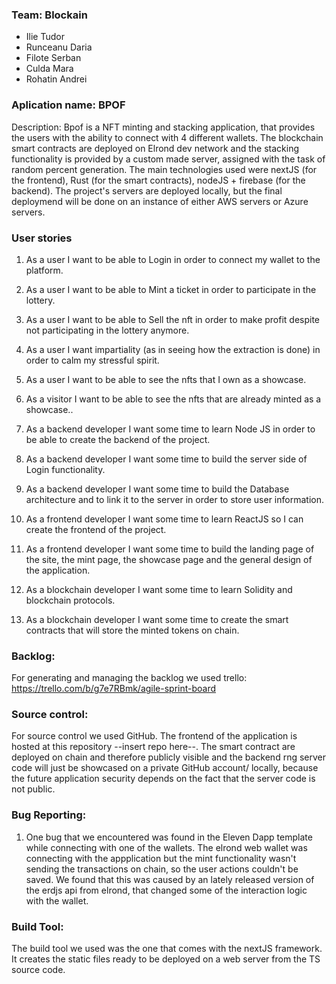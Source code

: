 ### Team: Blockain
- Ilie Tudor
- Runceanu Daria
- Filote Serban
- Culda Mara
- Rohatin Andrei
### Aplication name: BPOF
Description:
Bpof is a NFT minting and stacking application, that provides the users with the ability to connect with 4 different wallets. The blockchain smart contracts are deployed on Elrond dev network and the stacking functionality is provided by a custom made server, assigned with the task of random percent generation. 
The main technologies used were nextJS (for the frontend), Rust (for the smart contracts), nodeJS + firebase (for the backend). The project's servers are deployed locally, but the final deploymend will be done on an instance of either AWS servers or Azure servers. 

### User stories
1. As a user I want to be able to Login in order to connect my wallet to the platform.
2. As a user I want to be able to Mint a ticket in order to participate in the lottery.
3. As a user I want to be able to Sell the nft in order to make profit despite not participating in the lottery anymore.
4. As a user I want impartiality (as in seeing how the extraction is done) in order to calm my stressful spirit.
5. As a user I want to be able to see the nfts that I own as a showcase.
6. As a visitor I want to be able to see the nfts that are already minted as a showcase..

7. As a backend developer I want some time to learn Node JS in order to be able to create the backend of the project.
8. As a backend developer I want some time to build the server side of Login functionality.
9. As a backend developer I want some time to build the Database architecture and to link it to the server in order to store user information.


10. As a frontend developer I want some time to learn ReactJS so I can create the frontend of the project.
11. As a frontend developer I want some time to build the landing page of the site, the mint page, the showcase page and the general design of the application.


12. As a blockchain developer I want some time to learn Solidity and blockchain protocols.
13. As a blockchain developer I want some time to create the smart contracts that will store the minted tokens on chain.

### Backlog:
For generating and managing the backlog we used trello: https://trello.com/b/g7e7RBmk/agile-sprint-board
### Source control:
For source control we used GitHub. The frontend of the application is hosted at this repository --insert repo here--. The smart contract are deployed on chain and therefore publicly visible and the backend rng server code will just be showcased on a private GitHub account/ locally, because the future application security depends on the fact that the server code is not public.


### Bug Reporting:
1. One bug that we encountered was found in the Eleven Dapp template while connecting with one of the wallets. The elrond web wallet was connecting with the appplication but the mint functionality wasn't sending the transactions on chain, so the user actions couldn't be saved. We found that this was caused by an lately released version of the erdjs api from elrond, that changed some of the interaction logic with the wallet.


### Build Tool:
The build tool we used was the one that comes with the nextJS framework. It creates the static files ready to be deployed on a web server from the TS source code.


